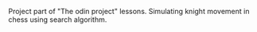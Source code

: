 Project part of "The odin project" lessons. 
Simulating knight movement in chess using search algorithm.

